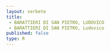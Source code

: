 ```yaml
---
layout: verbete
title:
 - BARATTIERI DI SAN PIETRO, LUDOVICO
 - BARATTIERI DI SAN PIETRO, Ludovico
published: false
type: R
---
```


